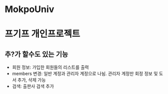 # MokpoUniv
# 프기프 개인프로젝트  

## 추?가 할수도 있는 기능
+ 회원 정보: 가입한 회원들의 리스트를 출력
+ members 변경: 일반 계정과 관리자 계정으로 나뉨. 관리자 계정만 회정 정보 및 도서 추가, 삭제 가능
+ 검색: 출판사 검색 추가

